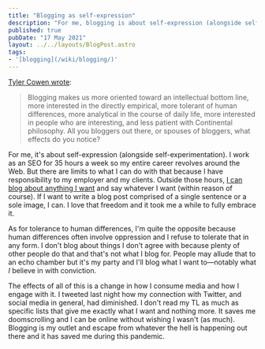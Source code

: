 ```yaml
---
title: "Blogging as self-expression"
description: "For me, blogging is about self-expression (alongside self-experimentation)."
published: true
pubDate: "17 May 2021"
layout: ../../layouts/BlogPost.astro
tags:
- '[blogging](/wiki/blogging/)'
---
```


[Tyler Cowen wrote](https://marginalrevolution.com/marginalrevolution/2007/02/blogging_as_sel.html):

> Blogging makes us more oriented toward an intellectual bottom line, more interested in the directly empirical, more tolerant of human differences, more analytical in the course of daily life, more interested in people who are interesting, and less patient with Continental philosophy. All you bloggers out there, or spouses of bloggers, what effects do you notice?

For me, it's about self-expression (alongside self-experimentation). I work as an SEO for 35 hours a week so my entire career revolves around the Web. But there are limits to what I can do with that because I have responsibility to my employer and my clients. Outside those hours, [I can blog about anything I want](/jardim/blogging/) and say whatever I want (within reason of course). If I want to write a blog post comprised of a single sentence or a sole image, I can. I love that freedom and it took me a while to fully embrace it.

As for tolerance to human differences, I'm quite the opposite because human differences often involve oppression and I refuse to tolerate that in any form. I don't blog about things I don't agree with because plenty of other people do that and that's not what I blog for. People may allude that to an echo chamber but it's my party and I'll blog what I want to—notably what _I_ believe in with conviction.

The effects of all of this is a change in how I consume media and how I engage with it. I tweeted last night how my connection with Twitter, and social media in general, had diminished. I don't read my TL as much as specific lists that give me exactly what I want and nothing more. It saves me doomscrolling and I can be online without wishing I wasn't (as much). Blogging is my outlet and escape from whatever the hell is happening out there and it has saved me during this pandemic.
